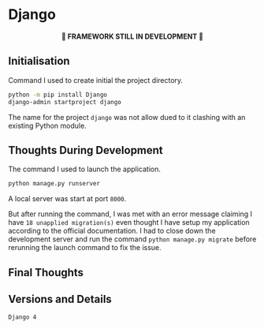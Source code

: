# Django

<p align="center"><b>🚧 FRAMEWORK STILL IN DEVELOPMENT 🚧</b></p>

## Initialisation

Command I used to create initial the project directory.

```bash
python -m pip install Django
django-admin startproject django
```

The name for the project `django` was not allow dued to it clashing with an existing Python module.

## Thoughts During Development

The command I used to launch the application.

```bash
python manage.py runserver
```

A local server was start at port `8000`.

But after running the command, I was met with an error message claiming I have `18 unapplied migration(s)` even thought I have setup my application according to the official documentation. I had to close down the development server and run the command `python manage.py migrate` before rerunning the launch command to fix the issue.

## Final Thoughts

## Versions and Details

`Django 4`
